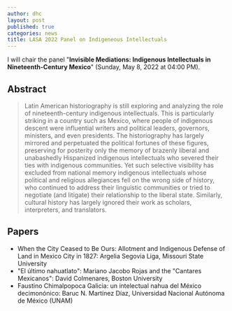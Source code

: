 ```yaml
---
author: dhc 
layout: post
published: true
categories: news
title: LASA 2022 Panel on Indigeneous Intellectuals
---
```


I will chair the panel "**Invisible Mediations: Indigenous Intellectuals in Nineteenth-Century Mexico**" (Sunday, May 8, 2022 at 04:00 PM).

## Abstract 

> Latin American historiography is still exploring and analyzing the role of nineteenth-century indigenous intellectuals. This is particularly striking in a country such as Mexico, where people of indigenous descent were influential writers and political leaders, governors, ministers, and even presidents. The historiography has largely mirrored and perpetuated the political fortunes of these figures, preserving for posterity only the memory of brazenly liberal and unabashedly Hispanized indigenous intellectuals who severed their ties with indigenous communities. Yet such selective visibility has excluded from national memory indigenous intellectuals whose political and religious allegiances fell on the wrong side of history, who continued to address their linguistic communities or tried to negotiate (and litigate) their relationship to the liberal state. Similarly, cultural history has largely ignored their work as scholars, interpreters, and translators.

## Papers

- When the City Ceased to Be Ours: Allotment and Indigenous Defense of Land in Mexico City in 1827: Argelia Segovia Liga, Missouri State University
- "El último nahuatlato": Mariano Jacobo Rojas and the "Cantares Mexicanos": David Colmenares, Boston University
- Faustino Chimalpopoca Galicia: un intelectual nahua del México decimonónico: Baruc N. Martínez Díaz, Universidad Nacional Autónoma de México (UNAM)
